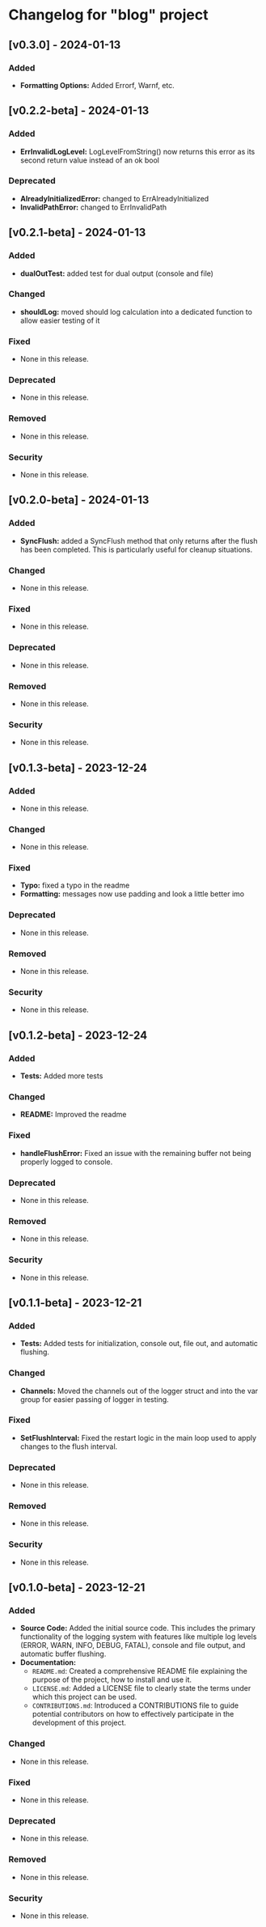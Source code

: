 # Changelog for "blog" project

## [v0.3.0] - 2024-01-13

### Added
- **Formatting Options:** Added Errorf, Warnf, etc.

## [v0.2.2-beta] - 2024-01-13

### Added
- **ErrInvalidLogLevel:** LogLevelFromString() now returns this error as its second return value instead of an ok bool

### Deprecated
- **AlreadyInitializedError:** changed to ErrAlreadyInitialized
- **InvalidPathError:** changed to ErrInvalidPath

## [v0.2.1-beta] - 2024-01-13

### Added
- **dualOutTest:** added test for dual output (console and file)

### Changed
- **shouldLog:** moved should log calculation into a dedicated function to allow easier testing of it

### Fixed
- None in this release.

### Deprecated
- None in this release.

### Removed
- None in this release.

### Security
- None in this release.

## [v0.2.0-beta] - 2024-01-13

### Added
- **SyncFlush:** added a SyncFlush method that only returns after the flush has been completed. This is particularly useful for cleanup situations.

### Changed
- None in this release.

### Fixed
- None in this release.

### Deprecated
- None in this release.

### Removed
- None in this release.

### Security
- None in this release.

## [v0.1.3-beta] - 2023-12-24

### Added
- None in this release.

### Changed
- None in this release.

### Fixed
- **Typo:** fixed a typo in the readme
- **Formatting:** messages now use padding and look a little better imo

### Deprecated
- None in this release.

### Removed
- None in this release.

### Security
- None in this release.

## [v0.1.2-beta] - 2023-12-24

### Added
- **Tests:** Added more tests

### Changed
- **README:** Improved the readme

### Fixed
- **handleFlushError:** Fixed an issue with the remaining buffer not being properly logged to console.

### Deprecated
- None in this release.

### Removed
- None in this release.

### Security
- None in this release.

## [v0.1.1-beta] - 2023-12-21

### Added
- **Tests:** Added tests for initialization, console out, file out, and automatic flushing.

### Changed
- **Channels:** Moved the channels out of the logger struct and into the var group for easier passing of logger in testing.

### Fixed
- **SetFlushInterval:** Fixed the restart logic in the main loop used to apply changes to the flush interval.

### Deprecated
- None in this release.

### Removed
- None in this release.

### Security
- None in this release.

## [v0.1.0-beta] - 2023-12-21

### Added
- **Source Code:** Added the initial source code. This includes the primary functionality of the logging system with features like multiple log levels (ERROR, WARN, INFO, DEBUG, FATAL), console and file output, and automatic buffer flushing.
- **Documentation:**
  - `README.md`: Created a comprehensive README file explaining the purpose of the project, how to install and use it.
  - `LICENSE.md`: Added a LICENSE file to clearly state the terms under which this project can be used.
  - `CONTRIBUTIONS.md`: Introduced a CONTRIBUTIONS file to guide potential contributors on how to effectively participate in the development of this project.

### Changed
- None in this release.

### Fixed
- None in this release.

### Deprecated
- None in this release.

### Removed
- None in this release.

### Security
- None in this release.